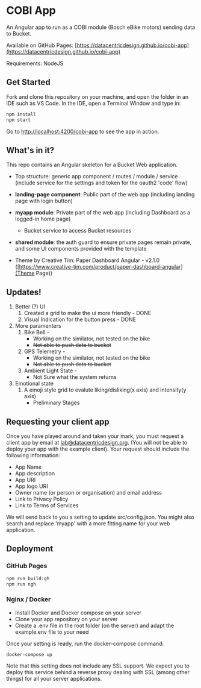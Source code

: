 # COBI App

An Angular app to run as a COBI module (Bosch eBike motors) sending data to Bucket.

Available on GitHub Pages: [https://datacentricdesign.github.io/cobi-app](https://datacentricdesign.github.io/cobi-app)

Requirements: NodeJS

## Get Started

Fork and clone this repository on your machine, and open the folder in an IDE such as VS Code. In the IDE, open a Terminal Window and type in:

```sh
npm install
npm start
```

Go to [http://localhost:4200/cobi-app](http://localhost:4200/cobi-app) to see the app in action.

## What's in it?

This repo contains an Angular skeleton for a Bucket Web application.

- Top structure: generic app component / routes / module / service (include service for the settings and token for the oauth2 'code' flow)

- **landing-page component**: Public part of the web app (including landing page with login button)
- **myapp module**: Private part of the web app (including Dashboard as a logged-in home page)
    - Bucket service to access Bucket resources
- **shared module**: the auth guard to ensure private pages remain private, and some UI components provided with the template

- Theme by Creative Tim: Paper Dashboard Angular - v2.1.0 ([https://www.creative-tim.com/product/paper-dashboard-angular](Theme Page))

## Updates!

1. Better (?) UI
   1. Created a grid to make the ui more friendly - DONE
   2. Visual Indication for the button press - DONE
2. More paramenters
   1. Bike Bell - 
      * Working on the similator, not tested on the bike
      * ~~Not able to push data to bucket~~
   2. GPS Telemetry -
      * Working on the similator, not tested on the bike
      * ~~Not able to push data to bucket~~
   3. Ambient Light State -
      * Not Sure what the system returns
3. Emotional state
   1. A emoji style grid to evalute liking/disliking(x axis) and intensity(y axis)
      * Preliminary Stages  



## Requesting your client app

Once you have played around and taken your mark, you must request a client app by email at lab@datacentricdesign.org. (You will not be able to deploy your app with the example client). Your request should include the following information:

- App Name
- App description
- App URI
- App logo URI
- Owner name (or person or organisation) and email address
- Link to Privacy Policy
- Link to Terms of Services

We will send back to you a setting to update src/config.json. You might also search and replace 'myapp' with a more fitting name for your web application.

## Deployment

### GitHub Pages

```sh
npm run build:gh
npm run ngh
```

### Nginx / Docker

- Install Docker and Docker compose on your server
- Clone your app repository on your server
- Create a .env file in the root folder (on the server) and adapt the example.env file to your need

Once your setting is ready, run the docker-compose command:

```
docker-compose up
```

Note that this setting does not include any SSL support. We expect you to deploy this service behind a reverse proxy dealing with SSL (among other things) for all your server applications.